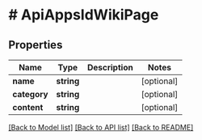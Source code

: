 # # ApiAppsIdWikiPage

## Properties

Name | Type | Description | Notes
------------ | ------------- | ------------- | -------------
**name** | **string** |  | [optional]
**category** | **string** |  | [optional]
**content** | **string** |  | [optional]

[[Back to Model list]](../../README.md#models) [[Back to API list]](../../README.md#endpoints) [[Back to README]](../../README.md)
